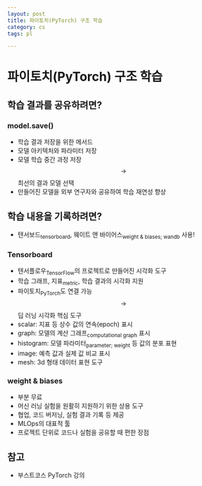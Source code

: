 ```yaml
---
layout: post
title: 파이토치(PyTorch) 구조 학습
category: cs
tags: pl

---
```


# 파이토치(PyTorch) 구조 학습

## 학습 결과를 공유하려면?
### model.save()
- 학습 결과 저장을 위한 메서드
- 모델 아키텍처와 파라미터 저장
- 모델 학습 중간 과정 저장 $$\rightarrow$$ 최선의 결과 모델 선택
- 만들어진 모델을 외부 연구자와 공유하여 학습 재연성 향상

## 학습 내용을 기록하려면?
- 텐서보드<sub>tensorboard</sub>, 웨이트 앤 바이어스<sub>weight & biases; wandb</sub> 사용!

### Tensorboard
- 텐서플로우<sub>TensorFlow</sub>의 프로젝트로 만들어진 시각화 도구
- 학습 그래프, 지표<sub>metric</sub>, 학습 결과의 시각화 지원
- 파이토치<sub>PyTorch</sub>도 연결 가능 $$\rightarrow$$ 딥 러닝 시각화 핵심 도구
- scalar: 지표 등 상수 값의 연속(epoch) 표시
- graph: 모델의 계산 그래프<sub>computational graph</sub> 표시
- histogram: 모델 파라미터<sub>parameter; weight</sub> 등 값의 분포 표현
- image: 예측 값과 실제 값 비교 표시
- mesh: 3d 형태 데이터 표현 도구

### weight & biases
- 부분 무료
- 머신 러닝 실험을 원활히 지원하기 위한 상용 도구
- 협업, 코드 버저닝, 실험 결과 기록 등 제공
- MLOps의 대표적 툴
- 프로젝트 단위로 코드나 실험을 공유할 때 편한 장점

## 참고
- 부스트코스 PyTorch 강의